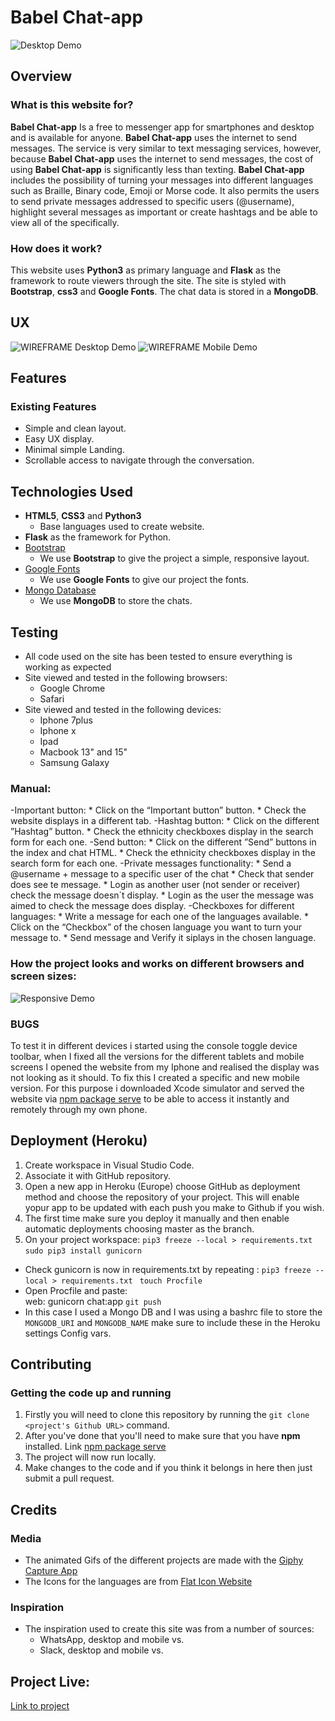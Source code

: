 # Babel Chat-app 

![Desktop Demo](https://raw.githubusercontent.com/mboladop/Babel-app-project-Stream3/master/static/desktop.gif "Desktop Demo")
 
## Overview
 
### What is this website for?
 
**Babel Chat-app** Is a free to messenger app for smartphones and desktop and is available for anyone. **Babel Chat-app** uses the internet to send messages. The service is very similar to text messaging services, however, because **Babel Chat-app** uses the internet to send messages, the cost of using **Babel Chat-app** is significantly less than texting. 
**Babel Chat-app** includes the possibility of turning your messages into different languages such as Braille, Binary code, Emoji or Morse code. It also permits the users to send private messages addressed to specific users (@username), highlight several messages as important or create hashtags and be able to view all of the specifically.
 
### How does it work?
 
This website uses **Python3** as primary language and **Flask** as the framework to route viewers through the site. The site is styled with **Bootstrap**, **css3** and **Google Fonts**. The chat data is stored in a **MongoDB**. 

## UX

![WIREFRAME Desktop Demo](https://raw.githubusercontent.com/mboladop/Babel-app-project-Stream3/master/static/wireframes/desktop.jpg "Desktop Demo")
![WIREFRAME Mobile Demo](https://raw.githubusercontent.com/mboladop/Babel-app-project-Stream3/master/static/wireframes/mobile.jpg "Mobile Demo")


## Features
 
### Existing Features
- Simple and clean layout.
- Easy UX display.
- Minimal simple Landing.
- Scrollable access to navigate through the conversation.

## Technologies Used

- **HTML5**, **CSS3** and **Python3**
  - Base languages used to create website.
- **Flask** as the framework for Python.
- [Bootstrap](http://getbootstrap.com/)
    - We use **Bootstrap** to give the project a simple, responsive layout.
- [Google Fonts](http://googlefonts.com/)
    - We use **Google Fonts** to give our project the fonts.
- [Mongo Database](https://www.mongodb.com/)
    - We use **MongoDB** to store the chats.

## Testing
- All code used on the site has been tested to ensure everything is working as expected
- Site viewed and tested in the following browsers:
  - Google Chrome
  - Safari
- Site viewed and tested in the following devices:
  - Iphone 7plus
  - Iphone x 
  - Ipad
  - Macbook 13" and 15"
  - Samsung Galaxy

### Manual:
-Important button:
    * Click on the “Important button” button.
    * Check the website displays in a different tab.
-Hashtag button:
    * Click on the different ”Hashtag” button.
    * Check the ethnicity checkboxes display in the search form for each one.
-Send button:
    * Click on the different ”Send” buttons in the index and chat HTML.
    * Check the ethnicity checkboxes display in the search form for each one.
-Private messages functionality:
    * Send a @username + message to a specific user of the chat
    * Check that sender does see te message.
    * Login as another user (not sender or receiver) check the message doesn´t display.
    * Login as the user the message was aimed to check the message does display.
-Checkboxes for different languages:
    * Write a message for each one of the languages available.
    * Click on the “Checkbox” of the chosen language you want to turn your message to.
    * Send message and Verify it siplays in the chosen language.

### How the project looks and works on different browsers and screen sizes:

![Responsive Demo](https://raw.githubusercontent.com/mboladop/Babel-app-project-Stream3/master/static/responsive.gif "Responsive Demo")

### BUGS
To test it in different devices i started using the console toggle device toolbar, when I fixed all the versions for the different tablets and mobile screens I opened the website  from my Iphone and realised the display was not looking as it should.
To fix this I created a specific and new mobile version. For this purpose i downloaded Xcode simulator and served the website via [npm package serve](https://www.npmjs.com/package/serve) to be able to access it instantly and remotely through my own phone.


## Deployment (Heroku)
1. Create workspace in Visual Studio Code.
2. Associate it with GitHub repository.
3. Open a new app in Heroku (Europe) choose GitHub as deployment method and choose the repository of your project. This will enable yopur app to be updated with each push you make to Github if you wish.
4. The first time make sure you deploy it manually and then enable automatic deployments choosing master as the branch.
5. On your project workspace:
	```pip3 freeze --local > requirements.txt```
	```sudo pip3 install gunicorn```
  - Check gunicorn is now in requirements.txt by repeating : 
  ```pip3 freeze --local > requirements.txt ```
  ```touch Procfile```           
  - Open Procfile and paste:               
    web: gunicorn chat:app
  ```git push ```
  - In this case I used a Mongo DB and I was using a bashrc file to store the ```MONGODB_URI``` and ```MONGODB_NAME``` make sure to include these in the Heroku settings Config vars.

## Contributing

### Getting the code up and running
1. Firstly you will need to clone this repository by running the ```git clone <project's Github URL>``` command.
2. After you've done that you'll need to make sure that you have **npm** installed. Link [npm package serve](https://www.npmjs.com/package/serve)
3. The project will now run locally.
4. Make changes to the code and if you think it belongs in here then just submit a pull request.

## Credits

### Media
- The animated Gifs of the different projects are made with the [Giphy Capture App](https://giphy.com/apps/giphycapture)
- The Icons for the languages are from [Flat Icon Website](https://www.flaticon.com/)

### Inspiration

- The inspiration used to create this site was from a number of sources:
     - WhatsApp, desktop and mobile vs.
     - Slack, desktop and mobile vs.

## Project Live:

[Link to project](https://babel-chat-app.herokuapp.com/)



